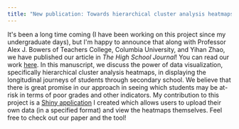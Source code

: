 ```yaml
---
title: "New publication: Towards hierarchical cluster analysis heatmaps as visual data analysis of entire student cohort longitudinal trajectories and outcomes from Grade 9 through college"
---
```


It's been a long time coming (I have been working on this project since my undergraduate days), but I'm happy to announce that along with Professor Alex J. Bowers of Teachers College, Columbia University, and Yihan Zhao, we have published our article in *The High School Journal*! You can read our work [here](https://doi.org/10.1353/hsj.2022.a906700). In this manuscript, we discuss the power of data visualization, specifically hierarchical cluster analysis heatmaps, in displaying the longitudinal journeys of students through secondary school. We believe that there is great promise in our approach in seeing which students may be at-risk in terms of poor grades and other indicators. My contribution to this project is a [Shiny application](https://ohrice.shinyapps.io/Heatmap) I created which allows users to upload their own data (in a specified format) and view the heatmaps themselves. Feel free to check out our paper and the tool!


